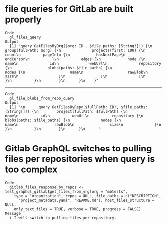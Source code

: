# file queries for GitLab are built properly

    Code
      gl_files_query
    Output
      [1] "query GetFilesByOrg($org: ID!, $file_paths: [String!]!) {\n            group(fullPath: $org) {\n              projects(first: 100) {\n          count\n          pageInfo {\n            hasNextPage\n            endCursor\n          }\n          edges {\n            node {\n              name\n              id\n              webUrl\n              repository {\n                blobs(paths: $file_paths) {\n                  nodes {\n                    name\n                    rawBlob\n                    size\n                  }\n                }\n              }\n            }\n          }\n        }\n      }\n    }"

---

    Code
      gl_file_blobs_from_repo_query
    Output
      [1] "\n      query GetFilesByRepo($fullPath: ID!, $file_paths: [String!]!) {\n        project(fullPath: $fullPath) {\n          name\n          id\n          webUrl\n          repository {\n            blobs(paths: $file_paths) {\n              nodes {\n                name\n                rawBlob\n                size\n              }\n            }\n          }\n        }\n      }\n      "

# Gitlab GraphQL switches to pulling files per repositories when query is too complex

    Code
      gitlab_files_response_by_repos <- test_graphql_gitlab$get_files_from_org(org = "mbtests",
        type = "organization", repos = NULL, file_paths = c("DESCRIPTION",
          "project_metadata.yaml", "README.md"), host_files_structure = NULL,
        only_text_files = TRUE, verbose = TRUE, progress = FALSE)
    Message
      i I will switch to pulling files per repository.

